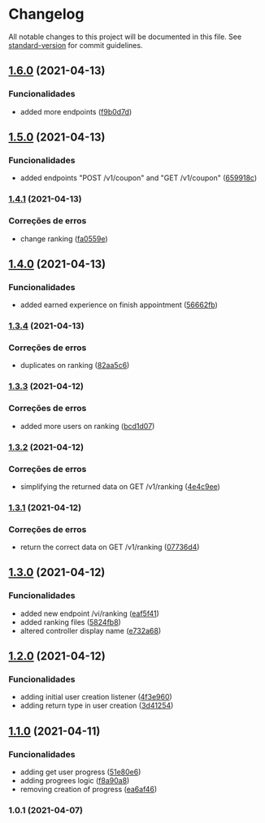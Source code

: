 # Changelog

All notable changes to this project will be documented in this file. See [standard-version](https://github.com/conventional-changelog/standard-version) for commit guidelines.

## [1.6.0](https://github.com/wnqueiroz/fiap-startup-one-ms-gamification/compare/1.5.0...1.6.0) (2021-04-13)


### Funcionalidades

* added more endpoints ([f9b0d7d](https://github.com/wnqueiroz/fiap-startup-one-ms-gamification/commit/f9b0d7d09eb5ce3363695ce9e00eb65776a8f965))

## [1.5.0](https://github.com/wnqueiroz/fiap-startup-one-ms-gamification/compare/1.4.1...1.5.0) (2021-04-13)


### Funcionalidades

* added endpoints "POST /v1/coupon" and "GET /v1/coupon" ([659918c](https://github.com/wnqueiroz/fiap-startup-one-ms-gamification/commit/659918ca1711ff6d3dfb7049b2d3e6a56cf034f3))

### [1.4.1](https://github.com/wnqueiroz/fiap-startup-one-ms-gamification/compare/1.4.0...1.4.1) (2021-04-13)


### Correções de erros

* change ranking ([fa0559e](https://github.com/wnqueiroz/fiap-startup-one-ms-gamification/commit/fa0559e94264b661541814e44c074fff1b58ea65))

## [1.4.0](https://github.com/wnqueiroz/fiap-startup-one-ms-gamification/compare/1.3.4...1.4.0) (2021-04-13)


### Funcionalidades

* added earned experience on finish appointment ([56662fb](https://github.com/wnqueiroz/fiap-startup-one-ms-gamification/commit/56662fb0c0a28c89f21d76e95b0a7bc30033a0fe))

### [1.3.4](https://github.com/wnqueiroz/fiap-startup-one-ms-gamification/compare/1.3.3...1.3.4) (2021-04-13)


### Correções de erros

* duplicates on ranking ([82aa5c6](https://github.com/wnqueiroz/fiap-startup-one-ms-gamification/commit/82aa5c6bde9b8414cbff0b2c52d8581c5cf77f9d))

### [1.3.3](https://github.com/wnqueiroz/fiap-startup-one-ms-gamification/compare/1.3.2...1.3.3) (2021-04-12)


### Correções de erros

* added more users on ranking ([bcd1d07](https://github.com/wnqueiroz/fiap-startup-one-ms-gamification/commit/bcd1d074cd0563a789e1a1aaa37575122a290732))

### [1.3.2](https://github.com/wnqueiroz/fiap-startup-one-ms-gamification/compare/1.3.1...1.3.2) (2021-04-12)


### Correções de erros

* simplifying the returned data on GET /v1/ranking ([4e4c9ee](https://github.com/wnqueiroz/fiap-startup-one-ms-gamification/commit/4e4c9ee44e2b1956a7825f7019e352cf3442b1de))

### [1.3.1](https://github.com/wnqueiroz/fiap-startup-one-ms-gamification/compare/1.3.0...1.3.1) (2021-04-12)


### Correções de erros

* return the correct data on GET /v1/ranking ([07736d4](https://github.com/wnqueiroz/fiap-startup-one-ms-gamification/commit/07736d4c718426e7c8302ca66f56c915bbf44010))

## [1.3.0](https://github.com/wnqueiroz/fiap-startup-one-ms-gamification/compare/1.2.0...1.3.0) (2021-04-12)


### Funcionalidades

* added new endpoint /vi/ranking ([eaf5f41](https://github.com/wnqueiroz/fiap-startup-one-ms-gamification/commit/eaf5f41b9b3d5e2d82cad1a0e7ad308aef00f9b7))
* added ranking files ([5824fb8](https://github.com/wnqueiroz/fiap-startup-one-ms-gamification/commit/5824fb87ec0f25780a34ac7fd83a4a1b748c4bf2))
* altered controller display name ([e732a68](https://github.com/wnqueiroz/fiap-startup-one-ms-gamification/commit/e732a687ad49e85d2a387bfa8c3979033f282531))

## [1.2.0](https://github.com/wnqueiroz/fiap-startup-one-ms-gamification/compare/1.1.0...1.2.0) (2021-04-12)


### Funcionalidades

* adding initial user creation listener ([4f3e960](https://github.com/wnqueiroz/fiap-startup-one-ms-gamification/commit/4f3e9603f77ec599d1e6366972b731bf8985efb9))
* adding return type in user creation ([3d41254](https://github.com/wnqueiroz/fiap-startup-one-ms-gamification/commit/3d412548b70921e3a631c17e83eaac18432d7fcb))

## [1.1.0](https://github.com/wnqueiroz/fiap-startup-one-ms-gamification/compare/1.0.1...1.1.0) (2021-04-11)


### Funcionalidades

* adding get user progress ([51e80e6](https://github.com/wnqueiroz/fiap-startup-one-ms-gamification/commit/51e80e636af893757fbd344525e24197be208bed))
* adding progrees logic ([f8a90a8](https://github.com/wnqueiroz/fiap-startup-one-ms-gamification/commit/f8a90a885367913dd501250e6d0f01be339b5980))
* removing creation of progress ([ea6af46](https://github.com/wnqueiroz/fiap-startup-one-ms-gamification/commit/ea6af4686b688fe391cc6b4a8be81f98680e7945))

### 1.0.1 (2021-04-07)
